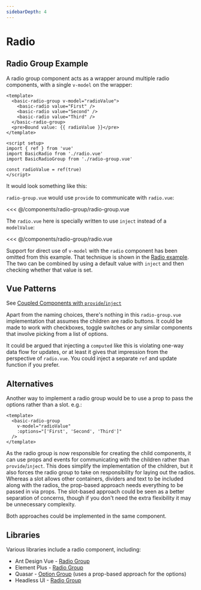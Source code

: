 ```yaml
---
sidebarDepth: 4
---
```

<script setup>
import { ref } from 'vue'
import BasicRadio from './radio-group/radio.vue'
import BasicRadioGroup from './radio-group/radio-group.vue'

const radioValue = ref('First')
const options = ['First', 'Second', 'Third']
</script>
# Radio

## Radio Group Example

A radio group component acts as a wrapper around multiple radio components, with a single `v-model` on the wrapper:

```vue
<template>
  <basic-radio-group v-model="radioValue">
    <basic-radio value="First" />
    <basic-radio value="Second" />
    <basic-radio value="Third" />
  </basic-radio-group>
  <pre>Bound value: {{ radioValue }}</pre>
</template>

<script setup>
import { ref } from 'vue'
import BasicRadio from './radio.vue'
import BasicRadioGroup from './radio-group.vue'

const radioValue = ref(true)
</script>
```

It would look something like this:

<live-example>
  <!-- template tag to keep VitePress from mangling everything -->
  <template v-if="radioValue">
    <basic-radio-group v-model="radioValue">
      <basic-radio v-for="option in options" :value="option" />
    </basic-radio-group>
    <pre>Bound value: {{ radioValue }}</pre>
  </template>
</live-example>

`radio-group.vue` would use `provide` to communicate with `radio.vue`:

<<< @/components/radio-group/radio-group.vue

The `radio.vue` here is specially written to use `inject` instead of a `modelValue`:

<<< @/components/radio-group/radio.vue

Support for direct use of `v-model` with the `radio` component has been omitted from this example. That technique is shown in the [Radio example](./radio.html). The two can be combined by using a default value with `inject` and then checking whether that value is set.

## Vue Patterns

See [Coupled Components with `provide`/`inject`](../patterns/coupled-components-with-provide-inject.html)

Apart from the naming choices, there's nothing in this `radio-group.vue` implementation that assumes the children are radio buttons. It could be made to work with checkboxes, toggle switches or any similar components that involve picking from a list of options.

It could be argued that injecting a `computed` like this is violating one-way data flow for updates, or at least it gives that impression from the perspective of `radio.vue`. You could inject a separate `ref` and update function if you prefer.

<!--
## Missing Functionality

## Related Components
-->

## Alternatives

Another way to implement a radio group would be to use a prop to pass the options rather than a slot. e.g.:

```vue
<template>
  <basic-radio-group
    v-model="radioValue"
    :options="['First', 'Second', 'Third']"
  />
</template>
```

As the radio group is now responsible for creating the child components, it can use props and events for communicating with the children rather than `provide`/`inject`. This does simplify the implementation of the children, but it also forces the radio group to take on responsibility for laying out the radios. Whereas a slot allows other containers, dividers and text to be included along with the radios, the prop-based approach needs everything to be passed in via props. The slot-based approach could be seen as a better separation of concerns, though if you don't need the extra flexibility it may be unnecessary complexity.

Both approaches could be implemented in the same component.

## Libraries

Various libraries include a radio component, including:

- Ant Design Vue - [Radio Group](https://2x.antdv.com/components/radio)
- Element Plus - [Radio Group](https://element-plus.org/en-US/component/radio.html)
- Quasar - [Option Group](https://quasar.dev/vue-components/option-group) (uses a prop-based approach for the options)
- Headless UI - [Radio Group](https://headlessui.dev/vue/radio-group)
<!-- - PrimeVue - [RadioButton](https://primefaces.org/primevue/showcase/#/radiobutton) -->
